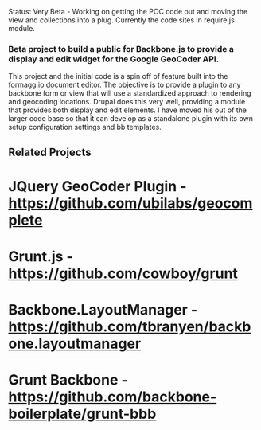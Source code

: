 Status: Very Beta - Working on getting the POC code out and moving the view and collections into a plug. Currently the code 
sites in require.js module.

### Beta project to build a public for Backbone.js to provide a display and edit widget for the Google GeoCoder API.

This project and the initial code is a spin off of feature built into the formagg.io document editor. The objective is to 
provide a plugin to any backbone form or view that will use a standardized approach to rendering and geocoding 
locations. Drupal does this very well, providing a module that provides both display and edit elements. I have moved his out of the larger code base so that it can develop as a standalone plugin with its own setup configuration
settings and bb templates.

## Related Projects

# JQuery GeoCoder Plugin - https://github.com/ubilabs/geocomplete
# Grunt.js - https://github.com/cowboy/grunt
# Backbone.LayoutManager - https://github.com/tbranyen/backbone.layoutmanager
# Grunt Backbone - https://github.com/backbone-boilerplate/grunt-bbb

